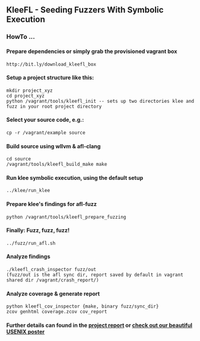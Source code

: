 ## KleeFL - Seeding Fuzzers With Symbolic Execution


### HowTo ...

#### Prepare dependencies or simply grab the provisioned vagrant box

    http://bit.ly/download_kleefl_box

#### Setup a project structure like this:

    mkdir project_xyz
    cd project_xyz
    python /vagrant/tools/kleefl_init -- sets up two directories klee and fuzz in your root project directory

#### Select your source code, e.g.:

    cp -r /vagrant/example source

#### Build source using wllvm & afl-clang

    cd source
    /vagrant/tools/kleefl_build_make make

#### Run klee symbolic execution, using the default setup
    
    ../klee/run_klee

#### Prepare klee's findings for afl-fuzz
    
    python /vagrant/tools/kleefl_prepare_fuzzing

#### Finally: Fuzz, fuzz, fuzz!
    
    ../fuzz/run_afl.sh

#### Analyze findings

    ./kleefl_crash_inspector fuzz/out
    (fuzz/out is the afl sync dir, report saved by default in vagrant shared dir /vagrant/crash_report/)

#### Analyze coverage & generate report

    python kleefl_cov_inspector {make, binary fuzz/sync_dir}
    zcov genhtml coverage.zcov cov_report


#### Further details can found in the [project report](https://github.com/julieeen/kleefl/blob/master/ResearchReport.pdf) or [check out our beautiful USENIX poster](https://github.com/julieeen/kleefl/blob/master/USENIX2017poster.pdf)
